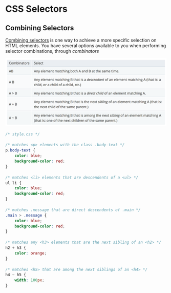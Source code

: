 # CSS Selectors

## Combining Selectors
[Combining selectors](https://developer.mozilla.org/en-US/docs/Learn/CSS/Introduction_to_CSS/Combinators_and_multiple_selectors) is one way to achieve a more specific selection on HTML elements.  You have several options available to you when performing selector combinations, through *combinators*

![Available combinators formats](docs/combinators-table.png)

```css
/* style.css */

/* matches <p> elements with the class .body-text */
p.body-text {
	color: blue;
	background-color: red;
}

/* matches <li> elements that are descendents of a <ul> */
ul li {
	color: blue;
	background-color: red;
}

/* matches .message that are direct descendents of .main */
.main > .message {
	color: blue;
	background-color: red;
}

/* matches any <h3> elements that are the next sibling of an <h2> */
h2 + h3 {
	color: orange;
}

/* matches <h5> that are among the next siblings of an <h4> */
h4 ~ h5 {
	width: 100px;
}

```
